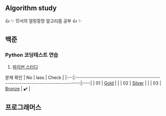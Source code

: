 ## Algorithm study
👍 :sparkles: 민서의 얼렁뚱땅 알고리즘 공부 👍 :sparkles:


## 백준
### Python 코딩테스트 연습
1. [파이썬 스터디](https://www.notion.so/3bb17ce1234e4f8d92b3d30ddb26d375)
 
문제 확인 
| No |                                     lass                                     | Check |
|:--:|:-------------------------------------------------------------------------------:|:---:|
| 01 | [Gold](https://github.com/minseo0228/algorithm-study/tree/main/Gold) |  |
| 02 | [Silver](https://github.com/minseo0228/algorithm-study/tree/main/Silver) |  |
| 03 | [Bronze](https://github.com/minseo0228/algorithm-study/tree/main/Bronze) | ✔️ |

## 프로그래머스
